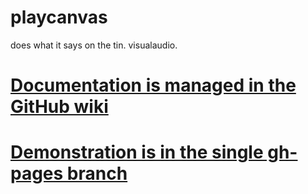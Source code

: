 playcanvas
==========

does what it says on the tin. visualaudio.

# [Documentation is managed in the GitHub wiki](https://github.com/tmcw/playcanvas/wiki)

# [Demonstration is in the single gh-pages branch](http://macwright.org/playcanvas/)
